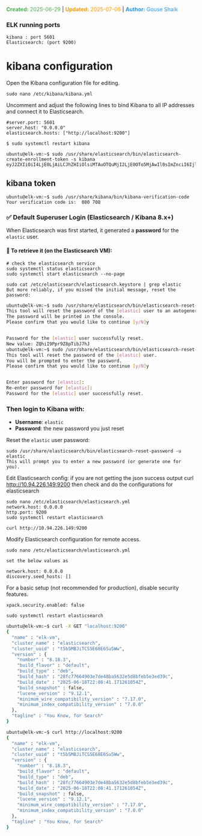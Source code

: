 <span style="color:#4caf50;"><b>Created:</b> 2025-06-29</span> | <span style="color:#ff9800;"><b>Updated:</b> 2025-07-06</span> | <span style="color:#2196f3;"><b>Author:</b> Gouse Shaik</span>
### ELK running ports
```
kibana : port 5601
Elasticsearch: (port 9200)
```
# kibana configuration
Open the Kibana configuration file for editing.
```
sudo nano /etc/kibana/kibana.yml
```

Uncomment and adjust the following lines to bind Kibana to all IP addresses and connect it to Elasticsearch.
```
#server.port: 5601
server.host: "0.0.0.0"
elasticsearch.hosts: ["http://localhost:9200"]

$ sudo systemctl restart kibana
```

```
ubuntu@elk-vm:~$ sudo /usr/share/elasticsearch/bin/elasticsearch-create-enrollment-token -s kibana
eyJ2ZXIiOiI4LjE0LjAiLCJhZHIiOlsiMTAuOTQuMjI2LjE0OTo5MjAwIl0sImZnciI6IjllMDM3M2VjMzBhMzFkYmE4ZDUzODdjNzc3ZjQ4ZTA4NWFkNDkxMzk0MTNiNWYzMDUwYTAyMGY4NjgyODRiMTkiLCJrZXkiOiJrVUY0dXBjQnk1eElqNS1OSzVvMjpRN0pTNWNOazA3TWJtMEdad0RjUkxRIn0=
```

## kibana token
```
ubuntu@elk-vm:~$ sudo /usr/share/kibana/bin/kibana-verification-code
Your verification code is:  080 708
```
### ✅ Default Superuser Login (Elasticsearch / Kibana 8.x+)

When Elasticsearch was first started, it generated a **password** for the `elastic` user.
#### 📍 To retrieve it (on the Elasticsearch VM):
```
# check the elasticsearch service
sudo systemctl status elasticsearch
sudo systemctl start elasticsearch --no-page

sudo cat /etc/elasticsearch/elasticsearch.keystore | grep elastic
But more reliably, if you missed the initial message, reset the password:
```

```bash
ubuntu@elk-vm:~$ sudo /usr/share/elasticsearch/bin/elasticsearch-reset-password -u elastic
This tool will reset the password of the [elastic] user to an autogenerated value.
The password will be printed in the console.
Please confirm that you would like to continue [y/N]y


Password for the [elastic] user successfully reset.
New value: ZQhiI9Ppr9Z8pTibJ7hJ
ubuntu@elk-vm:~$ sudo /usr/share/elasticsearch/bin/elasticsearch-reset-password -u elastic -i
This tool will reset the password of the [elastic] user.
You will be prompted to enter the password.
Please confirm that you would like to continue [y/N]y


Enter password for [elastic]:
Re-enter password for [elastic]:
Password for the [elastic] user successfully reset.
```

### Then login to Kibana with:

- **Username**: `elastic`  
- **Password**: the new password you just reset

Reset the `elastic` user password:
```
sudo /usr/share/elasticsearch/bin/elasticsearch-reset-password -u elastic
This will prompt you to enter a new password (or generate one for you).
```

Edit Elasticsearch config:
if you are not getting the json success output 
curl http://10.94.226.149:9200
then check and do the configurations for elasticsearch
```
sudo nano /etc/elasticsearch/elasticsearch.yml
network.host: 0.0.0.0
http.port: 9200
sudo systemctl restart elasticsearch

curl http://10.94.226.149:9200
```

Modify Elasticsearch configuration for remote access.

```
sudo nano /etc/elasticsearch/elasticsearch.yml

set the below values as 

network.host: 0.0.0.0
discovery.seed_hosts: []
```

For a basic setup (not recommended for production), disable security features.

```
xpack.security.enabled: false
```

```
sudo systemctl restart elasticsearch
```

```bash
ubuntu@elk-vm:~$ curl -X GET "localhost:9200"
{
  "name" : "elk-vm",
  "cluster_name" : "elasticsearch",
  "cluster_uuid" : "t5b5MBJiTCS5E68E6Su5Ww",
  "version" : {
    "number" : "8.18.3",
    "build_flavor" : "default",
    "build_type" : "deb",
    "build_hash" : "28fc77664903e7de48ba5632e5d8bfeb5e3ed39c",
    "build_date" : "2025-06-18T22:08:41.171261054Z",
    "build_snapshot" : false,
    "lucene_version" : "9.12.1",
    "minimum_wire_compatibility_version" : "7.17.0",
    "minimum_index_compatibility_version" : "7.0.0"
  },
  "tagline" : "You Know, for Search"
}
```

```bash
ubuntu@elk-vm:~$ curl http://localhost:9200
{
  "name" : "elk-vm",
  "cluster_name" : "elasticsearch",
  "cluster_uuid" : "t5b5MBJiTCS5E68E6Su5Ww",
  "version" : {
    "number" : "8.18.3",
    "build_flavor" : "default",
    "build_type" : "deb",
    "build_hash" : "28fc77664903e7de48ba5632e5d8bfeb5e3ed39c",
    "build_date" : "2025-06-18T22:08:41.171261054Z",
    "build_snapshot" : false,
    "lucene_version" : "9.12.1",
    "minimum_wire_compatibility_version" : "7.17.0",
    "minimum_index_compatibility_version" : "7.0.0"
  },
  "tagline" : "You Know, for Search"
}
```
